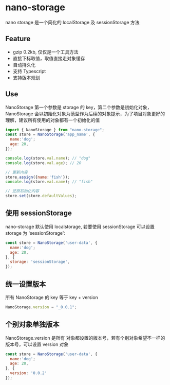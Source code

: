 # nano-storage

nano storage 是一个简化的 localStorage 及 sessionStorage 方法

## Feature

- gzip 0.2kb, 仅仅是一个工具方法
- 直接下标取值，取值直接走对象缓存
- 自动持久化
- 支持 Typescript
- 支持版本规划

## Use

NanoStorage 第一个参数是 storage 的 key，第二个参数是初始化对象，NanoStorage 会以初始化对象为范型作为后续的对象提示，为了项目对象更好的理解，建议所有使用的对象都有一个初始化的值

```js
import { NanoStorage } from "nano-storage";
const store = NanoStorage('app_name', {
  name:'dog';
  age: 20,
});

console.log(store.val.name); // "dog"
console.log(store.val.age); // 20

// 更新内容
store.assign({name:'fish'});
console.log(store.val.name); // "fish"

// 还原初始化内容
store.set(store.defaultValues);
```

## 使用 sessionStorage

nano-storage 默认使用 localstorage, 若要使用 sessionStorage 可以设置 storage 为 'sessionStorage':

```js
const store = NanoStorage('user-data', {
  name:'dog';
  age: 20,
}, {
  storage: 'sessionStorage',
});
```

## 统一设置版本

所有 NanoStorage 的 key 等于 key + version

```js
NanoStorage.version = "_0.0.1";
```

## 个别对象单独版本

NanoStorage.version 是所有 对象都设置的版本号，若有个别对象希望不一样的版本号，可以设置 version 对象

```js
const store = NanoStorage('user-data', {
  name:'dog';
  age: 20,
}, {
  version: '0.0.2'
});
```
